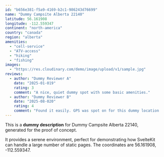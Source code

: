 ```yaml
---
id: "b656e381-f5a9-4169-b2c1-986243d76699"
name: "Dummy Campsite Alberta 22140"
latitude: 56.161908
longitude: -112.559347
continent: "north-america"
country: "canada"
region: "alberta"
amenities:
  - "cell-service"
  - "ATV-access"
  - "hiking"
  - "fishing"
images:
  - "https://res.cloudinary.com/demo/image/upload/v1/sample.jpg"
reviews:
  - author: "Dummy Reviewer A"
    date: "2025-01-019"
    rating: 3
    comment: "A nice, quiet dummy spot with some basic amenities."
  - author: "Dummy Reviewer B"
    date: "2025-08-020"
    rating: 4
    comment: "Found it easily. GPS was spot on for this dummy location."
---
```


This is a **dummy description** for Dummy Campsite Alberta 22140, generated for the proof of concept.

It provides a serene environment, perfect for demonstrating how SvelteKit can handle a large number of static pages. The coordinates are 56.161908, -112.559347.
